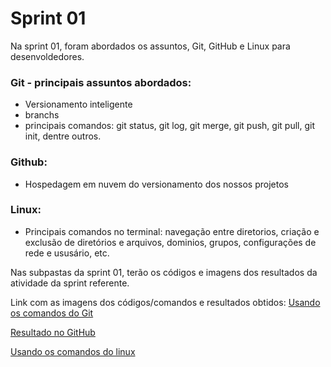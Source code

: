 # Sprint 01

Na sprint 01, foram abordados os assuntos, Git, GitHub e Linux para desenvoldedores.

### Git - principais assuntos abordados:
* Versionamento inteligente
* branchs
* principais comandos: git status, git log, git merge, git push, git pull, git init, dentre outros.

### Github:
* Hospedagem em nuvem do versionamento dos nossos projetos

### Linux:
* Principais comandos no terminal: navegação entre diretorios, criação e exclusão de diretórios e arquivos, dominios, grupos, configurações de rede e ususário, etc.

Nas subpastas da sprint 01, terão os códigos e imagens dos resultados da atividade da sprint referente.

Link com as imagens dos códigos/comandos e resultados obtidos:
[Usando os comandos do Git](https://github.com/ffelixl/FelixCompassUol/blob/main/Sprint%2001/evidencias/UsandoComandosGit.JPG)

[Resultado no GitHub](https://github.com/ffelixl/FelixCompassUol/blob/main/Sprint%2001/evidencias/ResultadonoGithub.JPG)

[Usando os comandos do linux](https://github.com/ffelixl/FelixCompassUol/blob/main/Sprint%2001/evidencias/Curso%20linux.JPG)